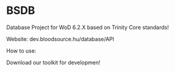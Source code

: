 # BSDB
Database Project for WoD 6.2.X based on Trinity Core standards!

Website: dev.bloodsource.hu/database/API

How to use:

Download our toolkit for developmen!
